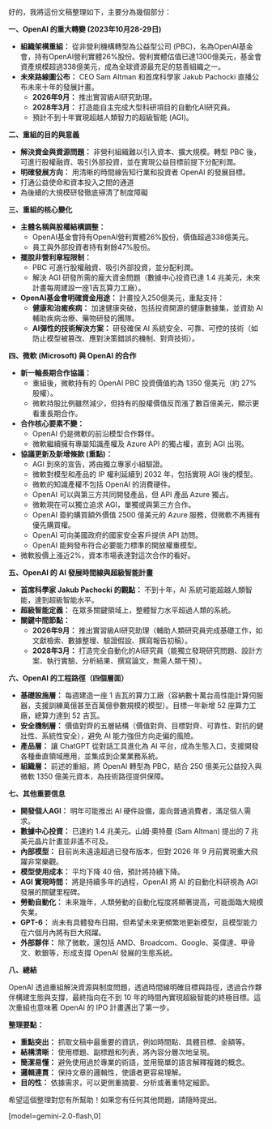 好的，我將這份文稿整理如下，主要分為幾個部分：

**一、OpenAI 的重大轉變 (2023年10月28-29日)**

*   **組織架構重組：** 從非營利機構轉型為公益型公司 (PBC)，名為OpenAI基金會，持有OpenAI營利實體26%股份。營利實體估值已達1300億美元，基金會資產規模超過338億美元，成為全球資源最充足的慈善組織之一。
*   **未來路線圖公布：** CEO Sam Altman 和首席科學家 Jakub Pachocki 直播公布未來十年的發展計畫。
    *   **2026年9月：** 推出實習級AI研究助理。
    *   **2028年3月：** 打造能自主完成大型科研項目的自動化AI研究員。
    *   預計不到十年實現超越人類智力的超級智能 (AGI)。

**二、重組的目的與意義**

*   **解決資金與資源問題：** 非營利組織難以引入資本、擴大規模。轉型 PBC 後，可進行股權融資、吸引外部投資，並在實現公益目標前提下分配利潤。
*   **明確發展方向：** 用清晰的時間線告知行業和投資者 OpenAI 的發展目標。
* 打通公益使命和資本投入之間的通道
* 為後續的大規模研發徹底掃清了制度障礙

**三、重組的核心變化**

*   **主體名稱與股權結構調整：**
    *   OpenAI基金會持有OpenAI營利實體26%股份，價值超過338億美元。
    *   員工與外部投資者持有剩餘47%股份。
*   **擺脫非營利章程限制：**
    *   PBC 可進行股權融資、吸引外部投資，並分配利潤。
    *   解決 AGI 研發所需的龐大資金問題（數據中心投資已達 1.4 兆美元，未來計畫每周建設一座1吉瓦算力工廠）。
*   **OpenAI基金會明確資金用途：** 計畫投入250億美元，重點支持：
    *   **健康和治癒疾病：** 加速健康突破，包括投資開源的健康數據集，並資助 AI 輔助疾病治療、藥物研發的團隊。
    *   **AI彈性的技術解決方案：** 研發確保 AI 系統安全、可靠、可控的技術（如防止模型被篡改、應對決策錯誤的機制、對齊技術）。

**四、微軟 (Microsoft) 與 OpenAI 的合作**

*   **新一輪長期合作協議：**
    *   重組後，微軟持有的 OpenAI PBC 投資價值約為 1350 億美元（約 27% 股權）。
    *   微軟持股比例雖然減少，但持有的股權價值反而漲了數百億美元，顯示更看重長期合作。
*   **合作核心要素不變：**
    *   OpenAI 仍是微軟的前沿模型合作夥伴。
    *   微軟繼續擁有專屬知識產權及 Azure API 的獨占權，直到 AGI 出現。
*   **協議更新及新增條款 (重點)：**
    *   AGI 到來的宣告，將由獨立專家小組驗證。
    *   微軟對模型和產品的 IP 權利延續到 2032 年，包括實現 AGI 後的模型。
    *   微軟的知識產權不包括 OpenAI 的消費硬件。
    *   OpenAI 可以與第三方共同開發產品，但 API 產品 Azure 獨占。
    *   微軟現在可以獨立追求 AGI，單獨或與第三方合作。
    *   OpenAI 簽約購買額外價值 2500 億美元的 Azure 服務，但微軟不再擁有優先購買權。
    *   OpenAI 可向美國政府的國家安全客戶提供 API 訪問。
    *   OpenAI 能夠發布符合必要能力標準的開放權重模型。
* 微軟股價上漲近2%，資本市場表達對這次合作的看好。

**五、OpenAI 的 AI 發展時間線與超級智能計畫**

*   **首席科學家 Jakub Pachocki 的觀點：** 不到十年，AI 系統可能超越人類智能，達到超級智能水平。
*   **超級智能定義：** 在眾多關鍵領域上，整體智力水平超過人類的系統。
*   **關鍵中間節點：**
    *   **2026年9月：** 推出實習級AI研究助理（輔助人類研究員完成基礎工作，如文獻檢索、數據整理、驗證假設、撰寫報告初稿）。
    *   **2028年3月：** 打造完全自動化的AI研究員（能獨立發現研究問題、設計方案、執行實驗、分析結果、撰寫論文，無需人類干預）。

**六、OpenAI 的工程路徑（四個層面）**

*   **基礎設施層：** 每週建造一座 1 吉瓦的算力工廠（容納數十萬台高性能計算伺服器，支援訓練萬億甚至百萬億參數規模的模型）。目標一年新增 52 座算力工廠，總算力達到 52 吉瓦。
*   **安全機制層：** 價值對齊的五層結構（價值對齊、目標對齊、可靠性、對抗的健壯性、系統性安全），避免 AI 能力強但方向走偏的風險。
*   **產品層：** 讓 ChatGPT 從對話工具進化為 AI 平台，成為生態入口，支援開發各種垂直領域應用，並集成到企業業務系統。
*   **組織層：** 前述的重組，將 OpenAI 轉型為 PBC，結合 250 億美元公益投入與微軟 1350 億美元資本，為技術路徑提供保障。

**七、其他重要信息**

*   **開發個人AGI：** 明年可能推出 AI 硬件設備，面向普通消費者，滿足個人需求。
*   **數據中心投資：** 已達約 1.4 兆美元。山姆·奧特曼 (Sam Altman) 提出的 7 兆美元晶片計畫並非遙不可及。
*   **內部模型：** 目前尚未遠遠超過已發布版本，但對 2026 年 9 月前實現重大飛躍非常樂觀。
*   **模型使用成本：** 平均下降 40 倍，預計將持續下降。
*   **AGI 實現時間：** 將是持續多年的過程，OpenAI 將 AI 的自動化科研視為 AGI 發展的關鍵里程碑。
*   **勞動自動化：** 未來幾年，人類勞動的自動化程度將顯著提高，可能面臨大規模失業。
*   **GPT-6：** 尚未有具體發布日期，但希望未來更頻繁地更新模型，且模型能力在六個月內將有巨大飛躍。
*   **外部夥伴：** 除了微軟，還包括 AMD、Broadcom、Google、英偉達、甲骨文、軟銀等，形成支撐 OpenAI 發展的生態系統。

**八、總結**

OpenAI 透過重組解決資源與制度問題，透過時間線明確目標與路徑，透過合作夥伴構建生態與支撐，最終指向在不到 10 年的時間內實現超級智能的終極目標。這次重組也意味著 OpenAI 的 IPO 計畫邁出了第一步。

**整理要點：**

*   **重點突出：** 抓取文稿中最重要的資訊，例如時間點、具體目標、金額等。
*   **結構清晰：** 使用標題、副標題和列表，將內容分層次地呈現。
*   **簡潔易懂：** 避免使用過於專業的術語，並用簡單的語言解釋複雜的概念。
*   **邏輯連貫：** 保持文章的邏輯性，使讀者更容易理解。
*   **目的性：** 依據需求，可以更側重摘要、分析或著重特定細節。

希望這個整理對您有所幫助！如果您有任何其他問題，請隨時提出。

[model=gemini-2.0-flash,0]
